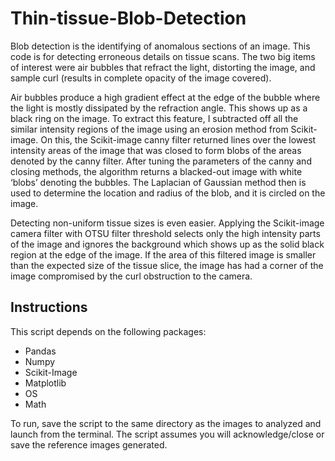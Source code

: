 # Thin-tissue-Blob-Detection

Blob detection is the identifying of anomalous sections of an image.  This code is for detecting erroneous details on tissue scans.  The two big items of interest were air bubbles that refract the light, distorting the image, and sample curl (results in complete opacity of the image covered).  

Air bubbles produce a high gradient effect at the edge of the bubble where the light is mostly dissipated by the refraction angle.  This shows up as a black ring on the image.  To extract this feature, I subtracted off all the similar intensity regions of the image using an erosion method from Scikit-image.  On this, the Scikit-image canny filter returned lines over the lowest intensity areas of the image that was closed to form blobs of the areas denoted by the canny filter.  After tuning the parameters of the canny and closing methods, the algorithm returns a blacked-out image with white ‘blobs’ denoting the bubbles.  The Laplacian of Gaussian method then is used to determine the location and radius of the blob, and it is circled on the image.

Detecting non-uniform tissue sizes is even easier.  Applying the Scikit-image camera filter with OTSU filter threshold selects only the high intensity parts of the image and ignores the background which shows up as the solid black region at the edge of the image.  If the area of this filtered image is smaller than the expected size of the tissue slice, the image has had a corner of the image compromised by the curl obstruction to the camera.

## Instructions
This script depends on the following packages:
- Pandas
- Numpy
- Scikit-Image
- Matplotlib
- OS
- Math

To run, save the script to the same directory as the images to analyzed and launch from the terminal.
The script assumes you will acknowledge/close or save the reference images generated.
